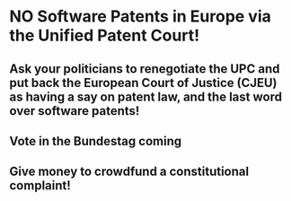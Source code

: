 # NO Software Patents in Europe via the Unified Patent Court!

## Ask your politicians to renegotiate the UPC and put back the European Court of Justice (CJEU) as having a say on patent law, and the last word over software patents!

## Vote in the Bundestag coming

## Give money to crowdfund a constitutional complaint!
